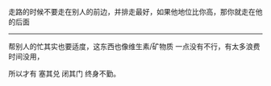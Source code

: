 走路的时候不要走在别人的前边，并排走最好，如果他地位比你高，那你就走在他的后面
___
帮别人的忙其实也要适度，这东西也像维生素/矿物质 一点没有不行，有太多浪费时间没用，

  

所以才有 塞其兑 闭其门 终身不勤。